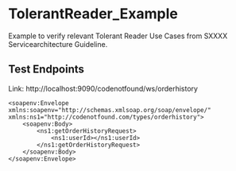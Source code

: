 # TolerantReader_Example

Example to verify relevant Tolerant Reader Use Cases from SXXXX Servicearchitecture Guideline.

## Test Endpoints

Link: http://localhost:9090/codenotfound/ws/orderhistory
```
<soapenv:Envelope xmlns:soapenv="http://schemas.xmlsoap.org/soap/envelope/" xmlns:ns1="http://codenotfound.com/types/orderhistory">
	<soapenv:Body>
		<ns1:getOrderHistoryRequest>
			<ns1:userId></ns1:userId>
		</ns1:getOrderHistoryRequest>
	</soapenv:Body>
</soapenv:Envelope>
```
